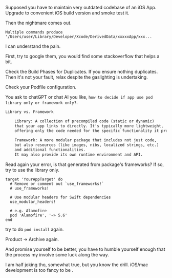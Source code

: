 Supposed you have to maintain very outdated codebase of an iOS App. Upgrade to convenient iOS build version and smoke test it.  

Then the nightmare comes out.  

`Multiple commands produce '/Users/user/Library/Developer/Xcode/DerivedData/xxxxxApp/xxx...`  

I can understand the pain.  

First, try to google them, you would find some stackoverflow that helps a bit.  

Check the Build Phases for Duplicates. If you ensure nothing duplicates. Then it's not your fault, relax despite the gaslighting is undertaking.  

Check your Podfile configuration.  

You ask to chatGPT or chat AI you like, `how to decide if app use pod library only or framework only?`. 

```.txt
Library vs. Framework

    Library: A collection of precompiled code (static or dynamic) 
    that your app links to directly. It's typically more lightweight, 
    offering only the code needed for the specific functionality it provides.
    
    Framework: A more modular package that includes not just code, 
    but also resources (like images, nibs, localized strings, etc.) 
    and additional functionalities. 
    It may also provide its own runtime environment and API.
```

Read again your error, is that generated from package's frameworks? If so, try to use the library only.  

```.podfile
target 'YourAppTarget' do
  # Remove or comment out `use_frameworks!`
  # use_frameworks!

  # Use modular headers for Swift dependencies
  use_modular_headers!

  # e.g. Alamofire
  pod 'Alamofire', '~> 5.6'
end
```

try to do `pod install` again.  

Product -> Archive again.  

And promise yourself to be better, you have to humble yourself enough that the process my involve some luck along the way.  

I am half joking tho, somewhat true, but you know the drill. iOS/mac development is too fancy to be .

